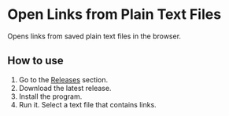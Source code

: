 # Open Links from Plain Text Files
Opens links from saved plain text files in the browser.

## How to use
1. Go to the [Releases](https://github.com/aebibtech/link_opener_py/releases) section.
2. Download the latest release.
3. Install the program.
4. Run it. Select a text file that contains links.

